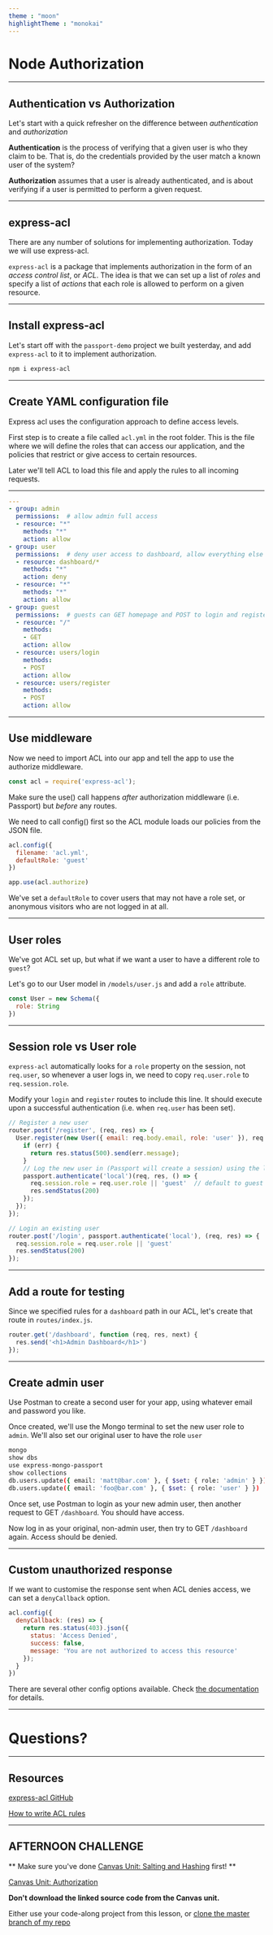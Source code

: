```yaml
---
theme : "moon"
highlightTheme : "monokai"
---
```


<style>
    .reveal .slides {
      zoom: 1 !important;
      height: auto !important;
    }
    .reveal .slides section {
      top: 50% !important;
      transform: translateY(-50%) !important;
      zoom: 0.75 !important;
    }
    .reveal pre {
        width: 100% !important;
    }
    .reveal section pre code {
        overflow: hidden !important;
        max-height: none !important;
        white-space: pre-wrap !important;
    }
    .reveal img {
        border: none !important;
        background: none !important;
    }
</style>

# Node Authorization

---

## Authentication vs Authorization

Let's start with a quick refresher on the difference between _authentication_ and _authorization_ 

**Authentication** is the process of verifying that a given user is who they claim to be. That is, do the credentials provided by the user match a known user of the system?

**Authorization** assumes that a user is already authenticated, and is about verifying if a user is permitted to perform a given request.

---

## express-acl

There are any number of solutions for implementing authorization. Today we will use express-acl.

`express-acl` is a package that implements authorization in the form of an _access control list_, or _ACL_. The idea is that we can set up a list of _roles_ and specify a list of _actions_ that each role is allowed to perform on a given resource.

---

## Install express-acl

Let's start off with the `passport-demo` project we built yesterday, and add `express-acl` to it to implement authorization.

```sh
npm i express-acl
```

---

## Create YAML configuration file

Express acl uses the configuration approach to define access levels.

First step is to create a file called `acl.yml` in the root folder. This is the file where we will define the roles that can access our application, and the policies that restrict or give access to certain resources.

Later we'll tell ACL to load this file and apply the rules to all incoming requests.

---

```yml
---
- group: admin
  permissions:  # allow admin full access
  - resource: "*"
    methods: "*"
    action: allow
- group: user
  permissions:  # deny user access to dashboard, allow everything else
  - resource: dashboard/*
    methods: "*"
    action: deny
  - resource: "*"
    methods: "*"
    action: allow
- group: guest
  permissions:  # guests can GET homepage and POST to login and register only
  - resource: "/"
    methods:
    - GET
    action: allow
  - resource: users/login
    methods:
    - POST
    action: allow
  - resource: users/register
    methods:
    - POST
    action: allow
```

---

## Use middleware

Now we need to import ACL into our app and tell the app to use the authorize middleware.

```js
const acl = require('express-acl');
```

Make sure the use() call happens _after_ authorization middleware (i.e. Passport) but _before_ any routes.

We need to call config() first so the ACL module loads our policies from the JSON file.

```js
acl.config({
  filename: 'acl.yml',
  defaultRole: 'guest'
})

app.use(acl.authorize)
```

We've set a `defaultRole` to cover users that may not have a role set, or anonymous visitors who are not logged in at all.

---

## User roles

We've got ACL set up, but what if we want a user to have a different role to `guest`?

Let's go to our User model in `/models/user.js` and add a `role` attribute.

```js
const User = new Schema({
  role: String
})
```

---

## Session role vs User role

`express-acl` automatically looks for a `role` property on the session, not `req.user`, so whenever a user logs in, we need to copy `req.user.role` to `req.session.role`.

Modify your `login` and `register` routes to include this line. It should execute upon a successful authentication (i.e. when `req.user` has been set).

```js
// Register a new user
router.post('/register', (req, res) => {
  User.register(new User({ email: req.body.email, role: 'user' }), req.body.password, (err) => {
    if (err) {
      return res.status(500).send(err.message);
    }
    // Log the new user in (Passport will create a session) using the local strategy
    passport.authenticate('local')(req, res, () => {
      req.session.role = req.user.role || 'guest'  // default to guest if no user or role
      res.sendStatus(200)
    });
  });
});

// Login an existing user
router.post('/login', passport.authenticate('local'), (req, res) => {
  req.session.role = req.user.role || 'guest'
  res.sendStatus(200)
});
```

---

## Add a route for testing

Since we specified rules for a `dashboard` path in our ACL, let's create that route in `routes/index.js`.

```js
router.get('/dashboard', function (req, res, next) {
  res.send('<h1>Admin Dashboard</h1>')
});
```

---

## Create admin user

Use Postman to create a second user for your app, using whatever email and password you like.

Once created, we'll use the Mongo terminal to set the new user role to `admin`. We'll also set our original user to have the role `user`

```sh
mongo
show dbs
use express-mongo-passport
show collections
db.users.update({ email: 'matt@bar.com' }, { $set: { role: 'admin' } })
db.users.update({ email: 'foo@bar.com' }, { $set: { role: 'user' } })
```

Once set, use Postman to login as your new admin user, then another request to GET `/dashboard`. You should have access.

Now log in as your original, non-admin user, then try to GET `/dashboard` again. Access should be denied.

---

## Custom unauthorized response

If we want to customise the response sent when ACL denies access, we can set a `denyCallback` option.

```js
acl.config({
  denyCallback: (res) => {
    return res.status(403).json({
      status: 'Access Denied',
      success: false,
      message: 'You are not authorized to access this resource'
    });
  }
})
```

There are several other config options available. Check [the documentation](https://www.npmjs.com/package/express-acl) for details.

---

# Questions?

---

## Resources

[express-acl GitHub](https://github.com/nyambati/express-acl)

[How to write ACL rules](https://github.com/andela-thomas/express-acl/wiki/How-to-write-effective-ACL-rules)

---

## AFTERNOON CHALLENGE

** Make sure you've done [Canvas Unit: Salting and Hashing](https://coderacademy.instructure.com/courses/144/pages/unit-salting-and-hashing?module_item_id=5189) first! **

[Canvas Unit: Authorization](https://coderacademy.instructure.com/courses/144/pages/unit-authorization?module_item_id=5191)

**Don't download the linked source code from the Canvas unit.**

Either use your code-along project from this lesson, or [clone the master branch of my repo](https://github.com/flynnwebdev/passport-demo)
